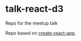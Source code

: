 # talk-react-d3
Repo for the meetup talk


Repo based on [create-react-app](https://github.com/facebookincubator/create-react-app).